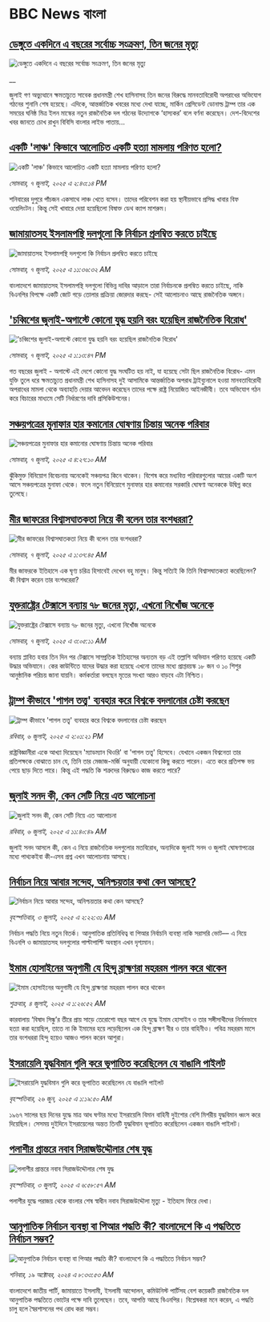 # BBC News বাংলা## [ডেঙ্গুতে একদিনে এ বছরের সর্বোচ্চ সংক্রমণ, তিন জনের মৃত্যু](https://www.bbc.co.uk/bengali/live/cdr3njgj363t?at_campaign=githubrss)![ডেঙ্গুতে একদিনে এ বছরের সর্বোচ্চ সংক্রমণ, তিন জনের মৃত্যু](https://ichef.bbci.co.uk/ace/standard/240/cpsprodpb/30ef/live/f17a3d00-5b40-11f0-b5c5-012c5796682d.jpg)__জুলাই গণ অভ্যুত্থানে ক্ষমতাচ্যুত সাবেক প্রধানমন্ত্রী শেখ হাসিনাসহ তিন জনের বিরুদ্ধে মানবতাবিরোধী অপরাধের অভিযোগ গঠনের শুনানি শেষ হয়েছে। এদিকে, আন্তর্জাতিক খবরের মধ্যে দেখা যাচ্ছে, মার্কিন প্রেসিডেন্ট ডোনাল্ড ট্রাম্প তার এক সময়ের ঘনিষ্ঠ মিত্র ইলন মাস্কের নতুন রাজনৈতিক দল গঠনের উদ্যোগকে ‘হাস্যকর’ বলে বর্ণনা করেছেন। দেশ-বিদেশের খবর জানতে চোখ রাখুন বিবিসি বাংলার লাইভ পাতায়...## [একটি 'লাঞ্চ' কিভাবে আলোচিত একটি হত্যা মামলায় পরিণত হলো?](https://www.bbc.com/bengali/articles/czryknn1ymvo?at_campaign=githubrss)![একটি 'লাঞ্চ' কিভাবে আলোচিত একটি হত্যা মামলায় পরিণত হলো?](https://ichef.bbci.co.uk/ace/ws/240/cpsprodpb/39cc/live/97738940-5b2e-11f0-b5c5-012c5796682d.jpg)_সোমবার, ৭ জুলাই, ২০২৫ এ ২:৪৩:১৪ PM_শনিবারের দুপুরে পাঁচজন একসাথে লাঞ্চ খেতে বসেন। তাদের পরিবেশন করা হয় স্থানীয়ভাবে প্রসিদ্ধ খাবার বিফ ওয়েলিংটন। কিন্তু সেই খাবারে দেয়া হয়েছিলো বিষাক্ত ডেথ ক্যাপ মাশরুম।## [জামায়াতসহ ইসলামপন্থি দলগুলো কি নির্বাচন প্রলম্বিত করতে চাইছে](https://www.bbc.com/bengali/articles/cvg8re9k0v3o?at_campaign=githubrss)![জামায়াতসহ ইসলামপন্থি দলগুলো কি নির্বাচন প্রলম্বিত করতে চাইছে](https://ichef.bbci.co.uk/ace/ws/240/cpsprodpb/0c59/live/1d8e31d0-5b1e-11f0-a40e-a1af2950b220.jpg)_সোমবার, ৭ জুলাই, ২০২৫ এ ১১:৩৬:৩২ AM_বাংলাদেশে জামায়াতসহ ইসলামপন্থি দলগুলো বিভিন্ন দাবির আড়ালে তারা নির্বাচনকে প্রলম্বিত করতে চাইছে, নাকি বিএনপির বিপক্ষে একটি জোট গড়ে তোলার প্রক্রিয়া জোরদার করছে- সেই আলোচনাও আছে রাজনৈতিক অঙ্গনে।## ['চব্বিশের জুলাই-অগাস্টে কোনো যুদ্ধ হয়নি বরং হয়েছিল রাজনৈতিক বিরোধ' ](https://www.bbc.com/bengali/articles/cr79lv55k4xo?at_campaign=githubrss)!['চব্বিশের জুলাই-অগাস্টে কোনো যুদ্ধ হয়নি বরং হয়েছিল রাজনৈতিক বিরোধ' ](https://ichef.bbci.co.uk/ace/ws/240/cpsprodpb/096d/live/5f513570-5b34-11f0-b5c5-012c5796682d.jpg)_সোমবার, ৭ জুলাই, ২০২৫ এ ১:১৩:৪৭ PM_গত বছরের জুলাই - অগাস্টে এই দেশে কোনো যুদ্ধ সংঘটিত হয় নাই, যা হয়েছে সেটা ছিল রাজনৈতিক বিরোধ- এমন যুক্তি তুলে ধরে ক্ষমতাচ্যুত প্রধানমন্ত্রী শেখ হাসিনাসহ দুই আসামিকে আন্তর্জাতিক অপরাধ ট্রাইব্যুনালে হওয়া মানবতাবিরোধী অপরাধের মামলা থেকে অব্যাহতি দেয়ার আবেদন করেছেন তাদের পক্ষে রাষ্ট্র নিয়োজিত আইনজীবী। তবে অভিযোগ গঠন করে বিচারের মাধ্যমে সেটি নির্ধারণের দাবি প্রসিকিউশনের।## [সঞ্চয়পত্রের মুনাফার হার কমানোর ঘোষণায় চিন্তায় অনেক পরিবার ](https://www.bbc.com/bengali/articles/cql09pe0dpvo?at_campaign=githubrss)![সঞ্চয়পত্রের মুনাফার হার কমানোর ঘোষণায় চিন্তায় অনেক পরিবার ](https://ichef.bbci.co.uk/ace/ws/240/cpsprodpb/7ec1/live/1a2cf7f0-5a7a-11f0-b5c5-012c5796682d.jpg)_সোমবার, ৭ জুলাই, ২০২৫ এ ৪:২৭:১০ AM_ঝুঁকিমুক্ত বিনিয়োগ বিবেচনায় অনেকেই সঞ্চয়পত্র কিনে থাকেন। বিশেষ করে মধ্যবিত্ত পরিবারগুলোর আয়ের একটি অংশ আসে সঞ্চয়পত্রের মুনাফা থেকে। ফলে নতুন বিনিয়োগে মুনাফার হার কমানোর সরকারি ঘোষণা অনেককে উদ্বিগ্ন করে তুলেছে।## [মীর জাফরের বিশ্বাসঘাতকতা নিয়ে কী বলেন তার বংশধররা?](https://www.bbc.com/bengali/articles/c6250ggd56do?at_campaign=githubrss)![মীর জাফরের বিশ্বাসঘাতকতা নিয়ে কী বলেন তার বংশধররা?](https://ichef.bbci.co.uk/ace/ws/240/cpsprodpb/7271/live/91ad68c0-5997-11f0-9074-8989d8c97d87.jpg)_সোমবার, ৭ জুলাই, ২০২৫ এ ১:৩৭:৪৫ AM_মীর জাফরকে ইতিহাসে এক ঘৃণ্য চরিত্র হিসাবেই দেখেন বহু মানুষ। কিন্তু সত্যিই কি তিনি বিশ্বাসঘাতকতা করেছিলেন? কী বিশ্বাস করেন তার বংশধরেরা?## [যুক্তরাষ্ট্রের টেক্সাসে বন্যায় ৭৮ জনের মৃত্যু, এখনো নিখোঁজ অনেকে](https://www.bbc.com/bengali/articles/c1wplwwn53qo?at_campaign=githubrss)![যুক্তরাষ্ট্রের টেক্সাসে বন্যায় ৭৮ জনের মৃত্যু, এখনো নিখোঁজ অনেকে](https://ichef.bbci.co.uk/ace/ws/240/cpsprodpb/57e2/live/8f046eb0-5add-11f0-960d-e9f1088a89fe.jpg)_সোমবার, ৭ জুলাই, ২০২৫ এ ৩:০৫:১১ AM_বন্যায় প্লাবিত হবার তিন দিন পর টেক্সাসে সাম্প্রতিক ইতিহাসের অন্যতম  বড় এই তল্লাশি অভিযান পরিণত হয়েছে একটি উদ্ধার অভিযানে। কের কাউন্টিতে যাদের উদ্ধার করা হয়েছে এখনো তাদের মধ্যে প্রাপ্তবয়স্ক ১৮ জন ও ১০ শিশুর আনুষ্ঠানিক পরিচয় জানা যায়নি। কর্মকর্তারা বলছেন মৃতের সংখ্যা আরও বাড়বে এটা নিশ্চিত।## [ট্রাম্প কীভাবে 'পাগল তত্ত্ব' ব্যবহার করে বিশ্বকে বদলানোর চেষ্টা করছেন ](https://www.bbc.com/bengali/articles/czxekpzklwxo?at_campaign=githubrss)![ট্রাম্প কীভাবে 'পাগল তত্ত্ব' ব্যবহার করে বিশ্বকে বদলানোর চেষ্টা করছেন ](https://ichef.bbci.co.uk/ace/ws/240/cpsprodpb/96bc/live/5f5b6b50-5a47-11f0-b5c5-012c5796682d.jpg)_রবিবার, ৬ জুলাই, ২০২৫ এ ২:০১:২১ PM_রাষ্ট্রবিজ্ঞানীরা একে আখ্যা দিয়েছেন 'ম্যাডম্যান থিওরি' বা 'পাগল তত্ত্ব' হিসেবে। যেখানে একজন বিশ্বনেতা তার প্রতিপক্ষকে বোঝাতে চান যে, তিনি তার মেজাজ-মর্জি অনুযায়ী যেকোনো কিছু করতে পারেন। এতে করে প্রতিপক্ষ ভয় পেয়ে ছাড় দিতে পারে। কিন্তু এই পদ্ধতি কি শত্রুদের বিরুদ্ধেও কাজ করতে পারে?## [জুলাই সনদ কী, কেন সেটি নিয়ে এত আলোচনা](https://www.bbc.com/bengali/articles/c939xgp251po?at_campaign=githubrss)![জুলাই সনদ কী, কেন সেটি নিয়ে এত আলোচনা](https://ichef.bbci.co.uk/ace/ws/240/cpsprodpb/dafa/live/26a3d870-59b5-11f0-994d-9db2713c89df.jpg)_রবিবার, ৬ জুলাই, ২০২৫ এ ১১:৪০:৪৯ AM_জুলাই সনদ আসলে কী, কেন এ নিয়ে রাজনৈতিক দলগুলোর মতবিরোধ, অন্যদিকে জুলাই সনদ ও জুলাই ঘোষণাপত্রের মধ্যে পাথ্যকইবা কী-এসব প্রশ্ন এখন আলোচনায় আসছে।## [নির্বাচন নিয়ে আবার সন্দেহ, অনিশ্চয়তার কথা কেন আসছে?](https://www.bbc.com/bengali/articles/cx203p1pvd2o?at_campaign=githubrss)![নির্বাচন নিয়ে আবার সন্দেহ, অনিশ্চয়তার কথা কেন আসছে?](https://ichef.bbci.co.uk/ace/ws/240/cpsprodpb/a114/live/c104e500-57a1-11f0-9074-8989d8c97d87.jpg)_বৃহস্পতিবার, ৩ জুলাই, ২০২৫ এ ২:২২:৩১ AM_নির্বাচন পদ্ধতি নিয়ে নতুন বিতর্ক। আনুপাতিক প্রতিনিধিত্ব বা পিআর নির্বাচনি ব্যবস্থা নাকি সরাসরি ভোট–– এ নিয়ে  বিএনপি ও জামায়াতসহ দলগুলোর পাল্টাপাল্টি অবস্থান এখন দৃশ্যমান।## [ইমাম হোসাইনের অনুগামী যে হিন্দু ব্রাহ্মণরা মহররম পালন করে থাকেন](https://www.bbc.com/bengali/articles/cn0z2nn003go?at_campaign=githubrss)![ইমাম হোসাইনের অনুগামী যে হিন্দু ব্রাহ্মণরা মহররম পালন করে থাকেন](https://ichef.bbci.co.uk/ace/ws/240/cpsprodpb/3ba6/live/099f23f0-57ef-11f0-960d-e9f1088a89fe.jpg)_শুক্রবার, ৪ জুলাই, ২০২৫ এ ১:২৬:৫২ AM_কারবালায় ‘বিষাদ সিন্ধু’র তীরে প্রায় সাড়ে তেরোশো বছর আগে যে যুদ্ধে ইমাম হোসাইন ও তার সঙ্গীসাথীদের নির্মমভাবে হত্যা করা হয়েছিল, তাতে না কি ইমামের হয়ে লড়েছিলেন এক হিন্দু ব্রাহ্মণ বীর ও তার বাহিনীও। পবিত্র মহররম মাসে তার বংশধররা হিন্দু হয়েও আজও পালন করেন আশুরা।## [ইসরায়েলি যুদ্ধবিমান গুলি করে ভূপাতিত করেছিলেন যে বাঙালি পাইলট](https://www.bbc.com/bengali/articles/cx2vgyzvjzlo?at_campaign=githubrss)![ইসরায়েলি যুদ্ধবিমান গুলি করে ভূপাতিত করেছিলেন যে বাঙালি পাইলট](https://ichef.bbci.co.uk/ace/ws/240/cpsprodpb/8474/live/82f77130-51aa-11f0-8485-7bd50fa63665.jpg)_বৃহস্পতিবার, ২৬ জুন, ২০২৫ এ ১:১৯:৫০ AM_১৯৬৭ সালের ছয় দিনের যুদ্ধে মাত্র আধ ঘণ্টার মধ্যে ইসরায়েলি বিমান বাহিনী দুইশোর বেশি মিশরীয় যুদ্ধবিমান ধ্বংস করে দিয়েছিল। সেসময় দুইদিনে ইসরায়েলের অন্তত তিনটি যুদ্ধবিমান ভূপাতিত করেছিলেন একজন বাঙালি পাইলট।## [পলাশীর প্রান্তরে  নবাব সিরাজউদ্দৌলার শেষ যুদ্ধ](https://www.bbc.com/bengali/articles/c24vzv0mpypo?at_campaign=githubrss)![পলাশীর প্রান্তরে  নবাব সিরাজউদ্দৌলার শেষ যুদ্ধ](https://ichef.bbci.co.uk/ace/ws/240/cpsprodpb/fbee/live/deeb8c10-5759-11f0-960d-e9f1088a89fe.jpg)_বৃহস্পতিবার, ৩ জুলাই, ২০২৫ এ ৬:৫৮:৫৭ AM_পলাশীর যুদ্ধে পরাজয় থেকে বাংলার শেষ স্বাধীন নবাব সিরাজউদ্দৌলা মৃত্যু - ইতিহাস ফিরে দেখা।## [আনুপাতিক নির্বাচন ব্যবস্থা বা পিআর পদ্ধতি কী? বাংলাদেশে কি এ পদ্ধতিতে নির্বাচন সম্ভব?](https://www.bbc.com/bengali/articles/c78d090ezdpo?at_campaign=githubrss)![আনুপাতিক নির্বাচন ব্যবস্থা বা পিআর পদ্ধতি কী? বাংলাদেশে কি এ পদ্ধতিতে নির্বাচন সম্ভব?](https://ichef.bbci.co.uk/ace/ws/240/cpsprodpb/5da0/live/2da73d40-8bae-11ef-b6b0-c9af5f7f16e4.jpg)_শনিবার, ১৯ অক্টোবর, ২০২৪ এ ৮:৩৩:৫৩ AM_বাংলাদেশে জাতীয় পার্টি, জামায়াতে ইসলামী, ইসলামী আন্দোলন, কমিউনিস্ট পার্টিসহ বেশ কয়েকটি রাজনৈতিক দল আনুপাতিক পদ্ধতিতে ভোটের পক্ষে দাবি তুলেছেন। তবে, আপত্তি আছে বিএনপির। বিশ্লেষকরা মনে করেন, এ পদ্ধতি চালু হলে স্বৈরশাসনের পথ রোধ করা সম্ভব।